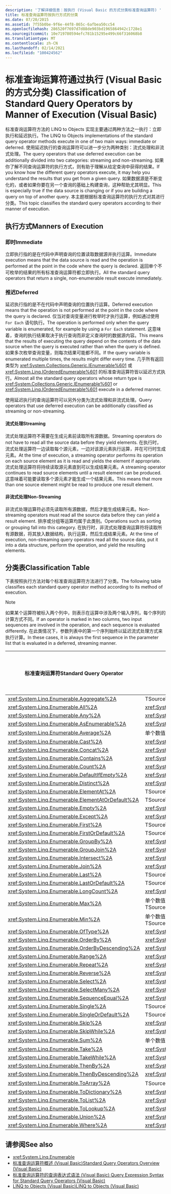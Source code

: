 ```yaml
---
description: '了解详细信息：按执行 (Visual Basic 的方式分类标准查询运算符) '
title: 标准查询运算符按执行方式的分类
ms.date: 07/20/2015
ms.assetid: 7f55b0be-9f6e-44f8-865c-6afbea50cc54
ms.openlocfilehash: 286520f7697d7d88de903bd1965864942c1728e1
ms.sourcegitcommit: 10e719780594efc781b15295e499c66f316068b8
ms.translationtype: MT
ms.contentlocale: zh-CN
ms.lasthandoff: 02/14/2021
ms.locfileid: "100424562"
---
```

# <a name="classification-of-standard-query-operators-by-manner-of-execution-visual-basic"></a><span data-ttu-id="af4e3-103">标准查询运算符通过执行 (Visual Basic 的方式分类) </span><span class="sxs-lookup"><span data-stu-id="af4e3-103">Classification of Standard Query Operators by Manner of Execution (Visual Basic)</span></span>

<span data-ttu-id="af4e3-104">标准查询运算符方法的 LINQ to Objects 实现主要通过两种方法之一执行：立即执行和延迟执行。</span><span class="sxs-lookup"><span data-stu-id="af4e3-104">The LINQ to Objects implementations of the standard query operator methods execute in one of two main ways: immediate or deferred.</span></span> <span data-ttu-id="af4e3-105">使用延迟执行的查询运算符可以进一步分为两种类别：流式处理和非流式处理。</span><span class="sxs-lookup"><span data-stu-id="af4e3-105">The query operators that use deferred execution can be additionally divided into two categories: streaming and non-streaming.</span></span> <span data-ttu-id="af4e3-106">如果你了解不同查询运算符的执行方式，则有助于理解从给定查询中获得的结果。</span><span class="sxs-lookup"><span data-stu-id="af4e3-106">If you know how the different query operators execute, it may help you understand the results that you get from a given query.</span></span> <span data-ttu-id="af4e3-107">如果数据源是不断变化的，或者如果你要在另一个查询的基础上构建查询，这种帮助尤其明显。</span><span class="sxs-lookup"><span data-stu-id="af4e3-107">This is especially true if the data source is changing or if you are building a query on top of another query.</span></span> <span data-ttu-id="af4e3-108">本主题根据标准查询运算符的执行方式对其进行分类。</span><span class="sxs-lookup"><span data-stu-id="af4e3-108">This topic classifies the standard query operators according to their manner of execution.</span></span>  
  
## <a name="manners-of-execution"></a><span data-ttu-id="af4e3-109">执行方式</span><span class="sxs-lookup"><span data-stu-id="af4e3-109">Manners of Execution</span></span>  
  
### <a name="immediate"></a><span data-ttu-id="af4e3-110">即时</span><span class="sxs-lookup"><span data-stu-id="af4e3-110">Immediate</span></span>  

 <span data-ttu-id="af4e3-111">立即执行指的是在代码中声明查询的位置读取数据源并执行运算。</span><span class="sxs-lookup"><span data-stu-id="af4e3-111">Immediate execution means that the data source is read and the operation is performed at the point in the code where the query is declared.</span></span> <span data-ttu-id="af4e3-112">返回单个不可枚举的结果的所有标准查询运算符都立即执行。</span><span class="sxs-lookup"><span data-stu-id="af4e3-112">All the standard query operators that return a single, non-enumerable result execute immediately.</span></span>  
  
### <a name="deferred"></a><span data-ttu-id="af4e3-113">推迟</span><span class="sxs-lookup"><span data-stu-id="af4e3-113">Deferred</span></span>  

 <span data-ttu-id="af4e3-114">延迟执行指的是不在代码中声明查询的位置执行运算。</span><span class="sxs-lookup"><span data-stu-id="af4e3-114">Deferred execution means that the operation is not performed at the point in the code where the query is declared.</span></span> <span data-ttu-id="af4e3-115">仅当对查询变量进行枚举时才执行运算，例如通过使用 `For Each` 语句执行。</span><span class="sxs-lookup"><span data-stu-id="af4e3-115">The operation is performed only when the query variable is enumerated, for example by using a `For Each` statement.</span></span> <span data-ttu-id="af4e3-116">这意味着，查询的执行结果取决于执行查询而非定义查询时的数据源内容。</span><span class="sxs-lookup"><span data-stu-id="af4e3-116">This means that the results of executing the query depend on the contents of the data source when the query is executed rather than when the query is defined.</span></span> <span data-ttu-id="af4e3-117">如果多次枚举查询变量，则每次结果可能都不同。</span><span class="sxs-lookup"><span data-stu-id="af4e3-117">If the query variable is enumerated multiple times, the results might differ every time.</span></span> <span data-ttu-id="af4e3-118">几乎所有返回类型为 <xref:System.Collections.Generic.IEnumerable%601> 或 <xref:System.Linq.IOrderedEnumerable%601> 的标准查询运算符皆以延迟方式执行。</span><span class="sxs-lookup"><span data-stu-id="af4e3-118">Almost all the standard query operators whose return type is <xref:System.Collections.Generic.IEnumerable%601> or <xref:System.Linq.IOrderedEnumerable%601> execute in a deferred manner.</span></span>  
  
 <span data-ttu-id="af4e3-119">使用延迟执行的查询运算符可以另外分类为流式处理和非流式处理。</span><span class="sxs-lookup"><span data-stu-id="af4e3-119">Query operators that use deferred execution can be additionally classified as streaming or non-streaming.</span></span>  
  
#### <a name="streaming"></a><span data-ttu-id="af4e3-120">流式处理</span><span class="sxs-lookup"><span data-stu-id="af4e3-120">Streaming</span></span>  

 <span data-ttu-id="af4e3-121">流式处理运算符不需要在生成元素前读取所有源数据。</span><span class="sxs-lookup"><span data-stu-id="af4e3-121">Streaming operators do not have to read all the source data before they yield elements.</span></span> <span data-ttu-id="af4e3-122">在执行时，流式处理运算符一边读取每个源元素，一边对该源元素执行运算，并在可行时生成元素。</span><span class="sxs-lookup"><span data-stu-id="af4e3-122">At the time of execution, a streaming operator performs its operation on each source element as it is read and yields the element if appropriate.</span></span> <span data-ttu-id="af4e3-123">流式处理运算符将持续读取源元素直到可以生成结果元素。</span><span class="sxs-lookup"><span data-stu-id="af4e3-123">A streaming operator continues to read source elements until a result element can be produced.</span></span> <span data-ttu-id="af4e3-124">这意味着可能要读取多个源元素才能生成一个结果元素。</span><span class="sxs-lookup"><span data-stu-id="af4e3-124">This means that more than one source element might be read to produce one result element.</span></span>  
  
#### <a name="non-streaming"></a><span data-ttu-id="af4e3-125">非流式处理</span><span class="sxs-lookup"><span data-stu-id="af4e3-125">Non-Streaming</span></span>  

 <span data-ttu-id="af4e3-126">非流式处理运算符必须先读取所有源数据，然后才能生成结果元素。</span><span class="sxs-lookup"><span data-stu-id="af4e3-126">Non-streaming operators must read all the source data before they can yield a result element.</span></span> <span data-ttu-id="af4e3-127">排序或分组等运算均属于此类别。</span><span class="sxs-lookup"><span data-stu-id="af4e3-127">Operations such as sorting or grouping fall into this category.</span></span> <span data-ttu-id="af4e3-128">在执行时，非流式处理查询运算符将读取所有源数据，将其放入数据结构，执行运算，然后生成结果元素。</span><span class="sxs-lookup"><span data-stu-id="af4e3-128">At the time of execution, non-streaming query operators read all the source data, put it into a data structure, perform the operation, and yield the resulting elements.</span></span>  
  
## <a name="classification-table"></a><span data-ttu-id="af4e3-129">分类表</span><span class="sxs-lookup"><span data-stu-id="af4e3-129">Classification Table</span></span>  

 <span data-ttu-id="af4e3-130">下表按照执行方法对每个标准查询运算符方法进行了分类。</span><span class="sxs-lookup"><span data-stu-id="af4e3-130">The following table classifies each standard query operator method according to its method of execution.</span></span>  
  
> [!NOTE]
> <span data-ttu-id="af4e3-131">如果某个运算符被标入两个列中，则表示在运算中涉及两个输入序列，每个序列的计算方式不同。</span><span class="sxs-lookup"><span data-stu-id="af4e3-131">If an operator is marked in two columns, two input sequences are involved in the operation, and each sequence is evaluated differently.</span></span> <span data-ttu-id="af4e3-132">在此类情况下，参数列表中的第一个序列始终以延迟流式处理方式来执行计算。</span><span class="sxs-lookup"><span data-stu-id="af4e3-132">In these cases, it is always the first sequence in the parameter list that is evaluated in a deferred, streaming manner.</span></span>  
  
|<span data-ttu-id="af4e3-133">标准查询运算符</span><span class="sxs-lookup"><span data-stu-id="af4e3-133">Standard Query Operator</span></span>|<span data-ttu-id="af4e3-134">返回类型</span><span class="sxs-lookup"><span data-stu-id="af4e3-134">Return Type</span></span>|<span data-ttu-id="af4e3-135">立即执行</span><span class="sxs-lookup"><span data-stu-id="af4e3-135">Immediate Execution</span></span>|<span data-ttu-id="af4e3-136">延迟的流式处理执行</span><span class="sxs-lookup"><span data-stu-id="af4e3-136">Deferred Streaming Execution</span></span>|<span data-ttu-id="af4e3-137">延迟非流式处理执行</span><span class="sxs-lookup"><span data-stu-id="af4e3-137">Deferred Non-Streaming Execution</span></span>|  
|-----------------------------|-----------------|-------------------------|----------------------------------|---------------------------------------|  
|<xref:System.Linq.Enumerable.Aggregate%2A>|<span data-ttu-id="af4e3-138">TSource</span><span class="sxs-lookup"><span data-stu-id="af4e3-138">TSource</span></span>|<span data-ttu-id="af4e3-139">x</span><span class="sxs-lookup"><span data-stu-id="af4e3-139">X</span></span>|||  
|<xref:System.Linq.Enumerable.All%2A>|<xref:System.Boolean>|<span data-ttu-id="af4e3-140">x</span><span class="sxs-lookup"><span data-stu-id="af4e3-140">X</span></span>|||  
|<xref:System.Linq.Enumerable.Any%2A>|<xref:System.Boolean>|<span data-ttu-id="af4e3-141">x</span><span class="sxs-lookup"><span data-stu-id="af4e3-141">X</span></span>|||  
|<xref:System.Linq.Enumerable.AsEnumerable%2A>|<xref:System.Collections.Generic.IEnumerable%601>||<span data-ttu-id="af4e3-142">X</span><span class="sxs-lookup"><span data-stu-id="af4e3-142">X</span></span>||  
|<xref:System.Linq.Enumerable.Average%2A>|<span data-ttu-id="af4e3-143">单个数值</span><span class="sxs-lookup"><span data-stu-id="af4e3-143">Single numeric value</span></span>|<span data-ttu-id="af4e3-144">x</span><span class="sxs-lookup"><span data-stu-id="af4e3-144">X</span></span>|||  
|<xref:System.Linq.Enumerable.Cast%2A>|<xref:System.Collections.Generic.IEnumerable%601>||<span data-ttu-id="af4e3-145">x</span><span class="sxs-lookup"><span data-stu-id="af4e3-145">X</span></span>||  
|<xref:System.Linq.Enumerable.Concat%2A>|<xref:System.Collections.Generic.IEnumerable%601>||<span data-ttu-id="af4e3-146">x</span><span class="sxs-lookup"><span data-stu-id="af4e3-146">X</span></span>||  
|<xref:System.Linq.Enumerable.Contains%2A>|<xref:System.Boolean>|<span data-ttu-id="af4e3-147">x</span><span class="sxs-lookup"><span data-stu-id="af4e3-147">X</span></span>|||  
|<xref:System.Linq.Enumerable.Count%2A>|<xref:System.Int32>|<span data-ttu-id="af4e3-148">x</span><span class="sxs-lookup"><span data-stu-id="af4e3-148">X</span></span>|||  
|<xref:System.Linq.Enumerable.DefaultIfEmpty%2A>|<xref:System.Collections.Generic.IEnumerable%601>||<span data-ttu-id="af4e3-149">x</span><span class="sxs-lookup"><span data-stu-id="af4e3-149">X</span></span>||  
|<xref:System.Linq.Enumerable.Distinct%2A>|<xref:System.Collections.Generic.IEnumerable%601>||<span data-ttu-id="af4e3-150">X</span><span class="sxs-lookup"><span data-stu-id="af4e3-150">X</span></span>||  
|<xref:System.Linq.Enumerable.ElementAt%2A>|<span data-ttu-id="af4e3-151">TSource</span><span class="sxs-lookup"><span data-stu-id="af4e3-151">TSource</span></span>|<span data-ttu-id="af4e3-152">X</span><span class="sxs-lookup"><span data-stu-id="af4e3-152">X</span></span>|||  
|<xref:System.Linq.Enumerable.ElementAtOrDefault%2A>|<span data-ttu-id="af4e3-153">TSource</span><span class="sxs-lookup"><span data-stu-id="af4e3-153">TSource</span></span>|<span data-ttu-id="af4e3-154">x</span><span class="sxs-lookup"><span data-stu-id="af4e3-154">X</span></span>|||  
|<xref:System.Linq.Enumerable.Empty%2A>|<xref:System.Collections.Generic.IEnumerable%601>|<span data-ttu-id="af4e3-155">x</span><span class="sxs-lookup"><span data-stu-id="af4e3-155">X</span></span>|||  
|<xref:System.Linq.Enumerable.Except%2A>|<xref:System.Collections.Generic.IEnumerable%601>||<span data-ttu-id="af4e3-156">x</span><span class="sxs-lookup"><span data-stu-id="af4e3-156">X</span></span>|<span data-ttu-id="af4e3-157">X</span><span class="sxs-lookup"><span data-stu-id="af4e3-157">X</span></span>|  
|<xref:System.Linq.Enumerable.First%2A>|<span data-ttu-id="af4e3-158">TSource</span><span class="sxs-lookup"><span data-stu-id="af4e3-158">TSource</span></span>|<span data-ttu-id="af4e3-159">X</span><span class="sxs-lookup"><span data-stu-id="af4e3-159">X</span></span>|||  
|<xref:System.Linq.Enumerable.FirstOrDefault%2A>|<span data-ttu-id="af4e3-160">TSource</span><span class="sxs-lookup"><span data-stu-id="af4e3-160">TSource</span></span>|<span data-ttu-id="af4e3-161">x</span><span class="sxs-lookup"><span data-stu-id="af4e3-161">X</span></span>|||  
|<xref:System.Linq.Enumerable.GroupBy%2A>|<xref:System.Collections.Generic.IEnumerable%601>|||<span data-ttu-id="af4e3-162">x</span><span class="sxs-lookup"><span data-stu-id="af4e3-162">X</span></span>|  
|<xref:System.Linq.Enumerable.GroupJoin%2A>|<xref:System.Collections.Generic.IEnumerable%601>||<span data-ttu-id="af4e3-163">x</span><span class="sxs-lookup"><span data-stu-id="af4e3-163">X</span></span>|<span data-ttu-id="af4e3-164">x</span><span class="sxs-lookup"><span data-stu-id="af4e3-164">X</span></span>|  
<xref:System.Linq.Enumerable.Intersect%2A>|<xref:System.Collections.Generic.IEnumerable%601>||<span data-ttu-id="af4e3-165">x</span><span class="sxs-lookup"><span data-stu-id="af4e3-165">X</span></span>|<span data-ttu-id="af4e3-166">x</span><span class="sxs-lookup"><span data-stu-id="af4e3-166">X</span></span>|  
|<xref:System.Linq.Enumerable.Join%2A>|<xref:System.Collections.Generic.IEnumerable%601>||<span data-ttu-id="af4e3-167">x</span><span class="sxs-lookup"><span data-stu-id="af4e3-167">X</span></span>|<span data-ttu-id="af4e3-168">X</span><span class="sxs-lookup"><span data-stu-id="af4e3-168">X</span></span>|  
|<xref:System.Linq.Enumerable.Last%2A>|<span data-ttu-id="af4e3-169">TSource</span><span class="sxs-lookup"><span data-stu-id="af4e3-169">TSource</span></span>|<span data-ttu-id="af4e3-170">X</span><span class="sxs-lookup"><span data-stu-id="af4e3-170">X</span></span>|||  
|<xref:System.Linq.Enumerable.LastOrDefault%2A>|<span data-ttu-id="af4e3-171">TSource</span><span class="sxs-lookup"><span data-stu-id="af4e3-171">TSource</span></span>|<span data-ttu-id="af4e3-172">x</span><span class="sxs-lookup"><span data-stu-id="af4e3-172">X</span></span>|||  
|<xref:System.Linq.Enumerable.LongCount%2A>|<xref:System.Int64>|<span data-ttu-id="af4e3-173">X</span><span class="sxs-lookup"><span data-stu-id="af4e3-173">X</span></span>|||  
|<xref:System.Linq.Enumerable.Max%2A>|<span data-ttu-id="af4e3-174">单个数值、TSource 或 TResult</span><span class="sxs-lookup"><span data-stu-id="af4e3-174">Single numeric value, TSource, or TResult</span></span>|<span data-ttu-id="af4e3-175">X</span><span class="sxs-lookup"><span data-stu-id="af4e3-175">X</span></span>|||  
|<xref:System.Linq.Enumerable.Min%2A>|<span data-ttu-id="af4e3-176">单个数值、TSource 或 TResult</span><span class="sxs-lookup"><span data-stu-id="af4e3-176">Single numeric value, TSource, or TResult</span></span>|<span data-ttu-id="af4e3-177">x</span><span class="sxs-lookup"><span data-stu-id="af4e3-177">X</span></span>|||  
|<xref:System.Linq.Enumerable.OfType%2A>|<xref:System.Collections.Generic.IEnumerable%601>||<span data-ttu-id="af4e3-178">x</span><span class="sxs-lookup"><span data-stu-id="af4e3-178">X</span></span>||  
|<xref:System.Linq.Enumerable.OrderBy%2A>|<xref:System.Linq.IOrderedEnumerable%601>|||<span data-ttu-id="af4e3-179">x</span><span class="sxs-lookup"><span data-stu-id="af4e3-179">X</span></span>|  
|<xref:System.Linq.Enumerable.OrderByDescending%2A>|<xref:System.Linq.IOrderedEnumerable%601>|||<span data-ttu-id="af4e3-180">x</span><span class="sxs-lookup"><span data-stu-id="af4e3-180">X</span></span>|  
|<xref:System.Linq.Enumerable.Range%2A>|<xref:System.Collections.Generic.IEnumerable%601>||<span data-ttu-id="af4e3-181">x</span><span class="sxs-lookup"><span data-stu-id="af4e3-181">X</span></span>||  
|<xref:System.Linq.Enumerable.Repeat%2A>|<xref:System.Collections.Generic.IEnumerable%601>||<span data-ttu-id="af4e3-182">x</span><span class="sxs-lookup"><span data-stu-id="af4e3-182">X</span></span>||  
|<xref:System.Linq.Enumerable.Reverse%2A>|<xref:System.Collections.Generic.IEnumerable%601>|||<span data-ttu-id="af4e3-183">x</span><span class="sxs-lookup"><span data-stu-id="af4e3-183">X</span></span>|  
|<xref:System.Linq.Enumerable.Select%2A>|<xref:System.Collections.Generic.IEnumerable%601>||<span data-ttu-id="af4e3-184">x</span><span class="sxs-lookup"><span data-stu-id="af4e3-184">X</span></span>||  
|<xref:System.Linq.Enumerable.SelectMany%2A>|<xref:System.Collections.Generic.IEnumerable%601>||<span data-ttu-id="af4e3-185">x</span><span class="sxs-lookup"><span data-stu-id="af4e3-185">X</span></span>||  
|<xref:System.Linq.Enumerable.SequenceEqual%2A>|<xref:System.Boolean>|<span data-ttu-id="af4e3-186">X</span><span class="sxs-lookup"><span data-stu-id="af4e3-186">X</span></span>|||  
|<xref:System.Linq.Enumerable.Single%2A>|<span data-ttu-id="af4e3-187">TSource</span><span class="sxs-lookup"><span data-stu-id="af4e3-187">TSource</span></span>|<span data-ttu-id="af4e3-188">X</span><span class="sxs-lookup"><span data-stu-id="af4e3-188">X</span></span>|||  
|<xref:System.Linq.Enumerable.SingleOrDefault%2A>|<span data-ttu-id="af4e3-189">TSource</span><span class="sxs-lookup"><span data-stu-id="af4e3-189">TSource</span></span>|<span data-ttu-id="af4e3-190">x</span><span class="sxs-lookup"><span data-stu-id="af4e3-190">X</span></span>|||  
|<xref:System.Linq.Enumerable.Skip%2A>|<xref:System.Collections.Generic.IEnumerable%601>||<span data-ttu-id="af4e3-191">x</span><span class="sxs-lookup"><span data-stu-id="af4e3-191">X</span></span>||  
|<xref:System.Linq.Enumerable.SkipWhile%2A>|<xref:System.Collections.Generic.IEnumerable%601>||<span data-ttu-id="af4e3-192">X</span><span class="sxs-lookup"><span data-stu-id="af4e3-192">X</span></span>||  
|<xref:System.Linq.Enumerable.Sum%2A>|<span data-ttu-id="af4e3-193">单个数值</span><span class="sxs-lookup"><span data-stu-id="af4e3-193">Single numeric value</span></span>|<span data-ttu-id="af4e3-194">x</span><span class="sxs-lookup"><span data-stu-id="af4e3-194">X</span></span>|||  
|<xref:System.Linq.Enumerable.Take%2A>|<xref:System.Collections.Generic.IEnumerable%601>||<span data-ttu-id="af4e3-195">x</span><span class="sxs-lookup"><span data-stu-id="af4e3-195">X</span></span>||  
<xref:System.Linq.Enumerable.TakeWhile%2A>|<xref:System.Collections.Generic.IEnumerable%601>||<span data-ttu-id="af4e3-196">x</span><span class="sxs-lookup"><span data-stu-id="af4e3-196">X</span></span>||  
|<xref:System.Linq.Enumerable.ThenBy%2A>|<xref:System.Linq.IOrderedEnumerable%601>|||<span data-ttu-id="af4e3-197">x</span><span class="sxs-lookup"><span data-stu-id="af4e3-197">X</span></span>|  
|<xref:System.Linq.Enumerable.ThenByDescending%2A>|<xref:System.Linq.IOrderedEnumerable%601>|||<span data-ttu-id="af4e3-198">X</span><span class="sxs-lookup"><span data-stu-id="af4e3-198">X</span></span>|  
|<xref:System.Linq.Enumerable.ToArray%2A>|<span data-ttu-id="af4e3-199">TSource 数组</span><span class="sxs-lookup"><span data-stu-id="af4e3-199">TSource array</span></span>|<span data-ttu-id="af4e3-200">x</span><span class="sxs-lookup"><span data-stu-id="af4e3-200">X</span></span>|||  
|<xref:System.Linq.Enumerable.ToDictionary%2A>|<xref:System.Collections.Generic.Dictionary%602>|<span data-ttu-id="af4e3-201">x</span><span class="sxs-lookup"><span data-stu-id="af4e3-201">X</span></span>|||  
|<xref:System.Linq.Enumerable.ToList%2A>|<xref:System.Collections.Generic.IList%601>|<span data-ttu-id="af4e3-202">x</span><span class="sxs-lookup"><span data-stu-id="af4e3-202">X</span></span>|||  
|<xref:System.Linq.Enumerable.ToLookup%2A>|<xref:System.Linq.ILookup%602>|<span data-ttu-id="af4e3-203">x</span><span class="sxs-lookup"><span data-stu-id="af4e3-203">X</span></span>|||  
|<xref:System.Linq.Enumerable.Union%2A>|<xref:System.Collections.Generic.IEnumerable%601>||<span data-ttu-id="af4e3-204">x</span><span class="sxs-lookup"><span data-stu-id="af4e3-204">X</span></span>||  
|<xref:System.Linq.Enumerable.Where%2A>|<xref:System.Collections.Generic.IEnumerable%601>||<span data-ttu-id="af4e3-205">X</span><span class="sxs-lookup"><span data-stu-id="af4e3-205">X</span></span>||  
  
## <a name="see-also"></a><span data-ttu-id="af4e3-206">请参阅</span><span class="sxs-lookup"><span data-stu-id="af4e3-206">See also</span></span>

- <xref:System.Linq.Enumerable>
- [<span data-ttu-id="af4e3-207">标准查询运算符概述 (Visual Basic)</span><span class="sxs-lookup"><span data-stu-id="af4e3-207">Standard Query Operators Overview (Visual Basic)</span></span>](standard-query-operators-overview.md)
- [<span data-ttu-id="af4e3-208">标准查询运算符的查询表达式语法 (Visual Basic) </span><span class="sxs-lookup"><span data-stu-id="af4e3-208">Query Expression Syntax for Standard Query Operators (Visual Basic)</span></span>](query-expression-syntax-for-standard-query-operators.md)
- [<span data-ttu-id="af4e3-209">LINQ to Objects (Visual Basic)</span><span class="sxs-lookup"><span data-stu-id="af4e3-209">LINQ to Objects (Visual Basic)</span></span>](linq-to-objects.md)
